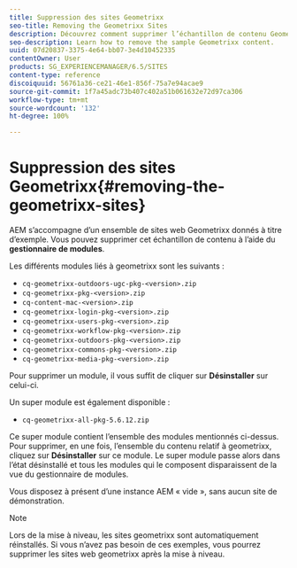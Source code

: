 ```yaml
---
title: Suppression des sites Geometrixx
seo-title: Removing the Geometrixx Sites
description: Découvrez comment supprimer l’échantillon de contenu Geometrixx.
seo-description: Learn how to remove the sample Geometrixx content.
uuid: 07d20837-3375-4e64-bb07-3e4d10452335
contentOwner: User
products: SG_EXPERIENCEMANAGER/6.5/SITES
content-type: reference
discoiquuid: 56761a36-ce21-46e1-856f-75a7e94acae9
source-git-commit: 1f7a45adc73b407c402a51b061632e72d97ca306
workflow-type: tm+mt
source-wordcount: '132'
ht-degree: 100%

---
```



# Suppression des sites Geometrixx{#removing-the-geometrixx-sites}

AEM s’accompagne d’un ensemble de sites web Geometrixx donnés à titre d’exemple. Vous pouvez supprimer cet échantillon de contenu à l’aide du **gestionnaire de modules**.

Les différents modules liés à geometrixx sont les suivants :

* `cq-geometrixx-outdoors-ugc-pkg-<version>.zip`
* `cq-geometrixx-pkg-<version>.zip`
* `cq-content-mac-<version>.zip`
* `cq-geometrixx-login-pkg-<version>.zip`
* `cq-geometrixx-users-pkg-<version>.zip`
* `cq-geometrixx-workflow-pkg-<version>.zip`
* `cq-geometrixx-outdoors-pkg-<version>.zip`
* `cq-geometrixx-commons-pkg-<version>.zip`
* `cq-geometrixx-media-pkg-<version>.zip`

Pour supprimer un module, il vous suffit de cliquer sur **Désinstaller** sur celui-ci.

Un super module est également disponible :

* `cq-geometrixx-all-pkg-5.6.12.zip`

Ce super module contient l’ensemble des modules mentionnés ci-dessus. Pour supprimer, en une fois, l’ensemble du contenu relatif à geometrixx, cliquez sur **Désinstaller** sur ce module. Le super module passe alors dans l’état désinstallé et tous les modules qui le composent disparaissent de la vue du gestionnaire de modules.

Vous disposez à présent d’une instance AEM « vide », sans aucun site de démonstration.

>[!NOTE]
>
>Lors de la mise à niveau, les sites geometrixx sont automatiquement réinstallés. Si vous n’avez pas besoin de ces exemples, vous pourrez supprimer les sites web geometrixx après la mise à niveau.

